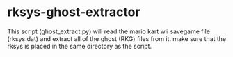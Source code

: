 # rksys-ghost-extractor
This script (ghost_extract.py) will read the mario kart wii savegame file (rksys.dat) and extract all of the ghost (RKG) files from it. make sure that the rksys is placed in the same directory as the script.
